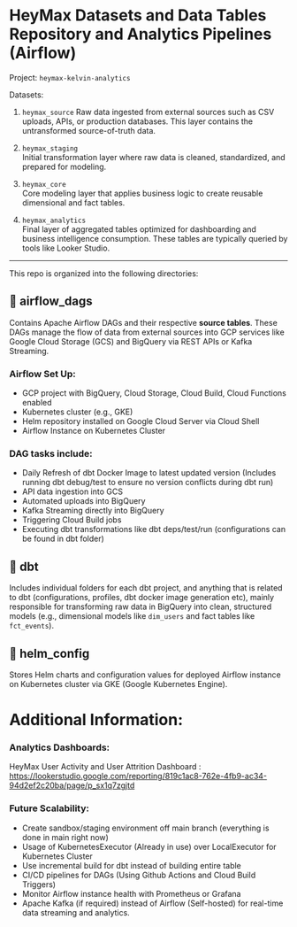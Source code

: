 # HeyMax Datasets and Data Tables Repository and Analytics Pipelines (Airflow)

Project: `heymax-kelvin-analytics`

Datasets:

1. `heymax_source` 
Raw data ingested from external sources such as CSV uploads, APIs, or production databases. This layer contains the untransformed source-of-truth data.

2. `heymax_staging`  
Initial transformation layer where raw data is cleaned, standardized, and prepared for modeling. 

3. `heymax_core`  
Core modeling layer that applies business logic to create reusable dimensional and fact tables. 

4. `heymax_analytics`  
Final layer of aggregated tables optimized for dashboarding and business intelligence consumption. These tables are typically queried by tools like Looker Studio.

---

This repo is organized into the following directories:

## 📂 airflow_dags
Contains Apache Airflow DAGs and their respective <b>source tables</b>. These DAGs manage the flow of data from external sources into GCP services like Google Cloud Storage (GCS) and BigQuery via REST APIs or Kafka Streaming.

### Airflow Set Up:
- GCP project with BigQuery, Cloud Storage, Cloud Build, Cloud Functions enabled
- Kubernetes cluster (e.g., GKE)
- Helm repository installed on Google Cloud Server via Cloud Shell
- Airflow Instance on Kubernetes Cluster

### DAG tasks include:
- Daily Refresh of dbt Docker Image to latest updated version (Includes running dbt debug/test to ensure no version conflicts during dbt run)
- API data ingestion into GCS
- Automated uploads into BigQuery
- Kafka Streaming directly into BigQuery
- Triggering Cloud Build jobs
- Executing dbt transformations like dbt deps/test/run (configurations can be found in dbt folder)

## 📂 dbt
Includes individual folders for each dbt project, and anything that is related to dbt (configurations, profiles, dbt docker image generation etc), mainly responsible for transforming raw data in BigQuery into clean, structured models (e.g., dimensional models like `dim_users` and fact tables like `fct_events`).

## 📂 helm_config
Stores Helm charts and configuration values for deployed Airflow instance on Kubernetes cluster via GKE (Google Kubernetes Engine).

# Additional Information: 

### Analytics Dashboards:

HeyMax User Activity and User Attrition Dashboard : https://lookerstudio.google.com/reporting/819c1ac8-762e-4fb9-ac34-94d2ef2c20ba/page/p_sx1q7zgjtd

### Future Scalability:

- Create sandbox/staging environment off main branch (everything is done in main right now)
- Usage of KubernetesExecutor (Already in use) over LocalExecutor for Kubernetes Cluster
- Use incremental build for dbt instead of building entire table
- CI/CD pipelines for DAGs (Using Github Actions and Cloud Build Triggers)
- Monitor Airflow instance health with Prometheus or Grafana
- Apache Kafka (if required) instead of Airflow (Self-hosted) for real-time data streaming and analytics.